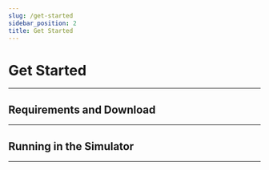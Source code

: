```yaml
---
slug: /get-started
sidebar_position: 2
title: Get Started
---
```


# Get Started

---

## Requirements and Download

---

## Running in the Simulator

---
